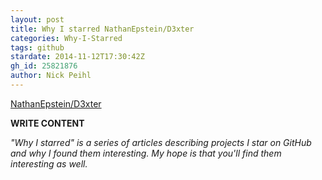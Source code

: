 ```yaml
---
layout: post
title: Why I starred NathanEpstein/D3xter
categories: Why-I-Starred
tags: github
stardate: 2014-11-12T17:30:42Z
gh_id: 25821876
author: Nick Peihl
---
```


[NathanEpstein/D3xter](https://github.com/NathanEpstein/D3xter)

**WRITE CONTENT**

*"Why I starred" is a series of articles describing projects I star on GitHub and why I found them interesting. My hope is that you'll find them interesting as well.*

